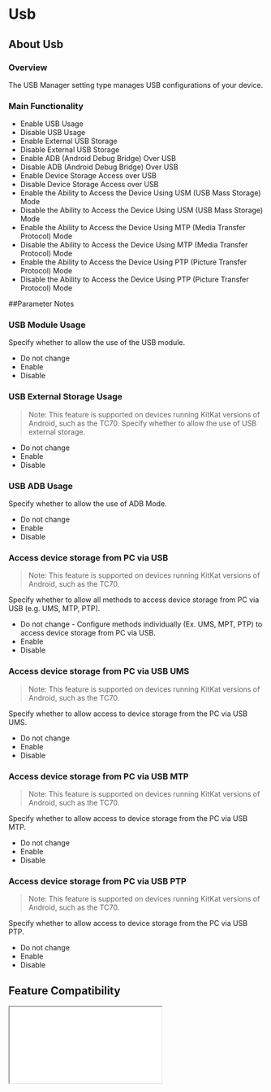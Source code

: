 # Usb

## About Usb

### Overview

The USB Manager setting type manages USB configurations of your device.

### Main Functionality

* Enable USB Usage
* Disable USB Usage
* Enable External USB Storage
* Disable External USB Storage
* Enable ADB (Android Debug Bridge) Over USB
* Disable ADB (Android Debug Bridge) Over USB
* Enable Device Storage Access over USB
* Disable Device Storage Access over USB
* Enable the Ability to Access the Device Using USM (USB Mass Storage) Mode
* Disable the Ability to Access the Device Using USM (USB Mass Storage) Mode
* Enable the Ability to Access the Device Using MTP (Media Transfer Protocol) Mode
* Disable the Ability to Access the Device Using MTP (Media Transfer Protocol) Mode
* Enable the Ability to Access the Device Using PTP (Picture Transfer Protocol) Mode
* Disable the Ability to Access the Device Using PTP (Picture Transfer Protocol) Mode

##Parameter Notes
### USB Module Usage
Specify whether to allow the use of the USB module.

* Do not change
* Enable
* Disable

### USB External Storage Usage
>Note: This feature is supported on devices running KitKat versions of Android, such as the TC70.
Specify whether to allow the use of USB external storage.

* Do not change
* Enable
* Disable

### USB ADB Usage
Specify whether to allow the use of ADB Mode.

* Do not change
* Enable
* Disable

### Access device storage from PC via USB
>Note: This feature is supported on devices running KitKat versions of Android, such as the TC70.

Specify whether to allow all methods to access device storage from PC via USB (e.g. UMS, MTP, PTP).

* Do not change - Configure methods individually (Ex. UMS, MPT, PTP) to access device storage from PC via USB.
* Enable
* Disable

### Access device storage from PC via USB UMS
>Note: This feature is supported on devices running KitKat versions of Android, such as the TC70.

Specify whether to allow access to device storage from the PC via USB UMS.

* Do not change
* Enable
* Disable

### Access device storage from PC via USB MTP
>Note: This feature is supported on devices running KitKat versions of Android, such as the TC70.

Specify whether to allow access to device storage from the PC via USB MTP.

* Do not change
* Enable
* Disable

### Access device storage from PC via USB PTP
>Note: This feature is supported on devices running KitKat versions of Android, such as the TC70.

Specify whether to allow access to device storage from the PC via USB PTP.

* Do not change
* Enable
* Disable


## Feature Compatibility

<iframe src="compare.html#mx=4.3&csp=UsbMgr&os=All&embed=true"></iframe> 
